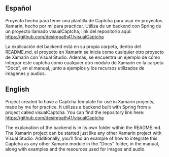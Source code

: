 ## Español

Proyecto hecho para tener una plantilla de Captcha para usar en proyectos Xamarin, hecho por mí para practicar. Utiliza de un backend con Spring de un proyecto llamado visualCaptcha, link del repositorio aquí: https://github.com/desirepath41/visualCaptcha

La explicación del backend está en su propia carpeta, dentro del README.md, el proyecto en Xamarin se inicia como cualquier otro proyecto de Xamarin con Visual Studio. Además, se encuentra un ejemplo de cómo integrar este captcha como cualquier otro módulo de Xamarin en la carpeta "Docs", en el manual, junto a ejemplos y los recursos utilizados de imágenes y audios.

## English

Project created to have a Captcha template for use in Xamarin projects, made by me for practice. It utilizes a backend built with Spring from a project called visualCaptcha. You can find the repository link here: https://github.com/desirepath41/visualCaptcha

The explanation of the backend is in its own folder within the README.md. The Xamarin project can be started just like any other Xamarin project with Visual Studio. Additionally, you'll find an example of how to integrate this Captcha as any other Xamarin module in the "Docs" folder, in the manual, along with examples and the resources used for images and audio.



